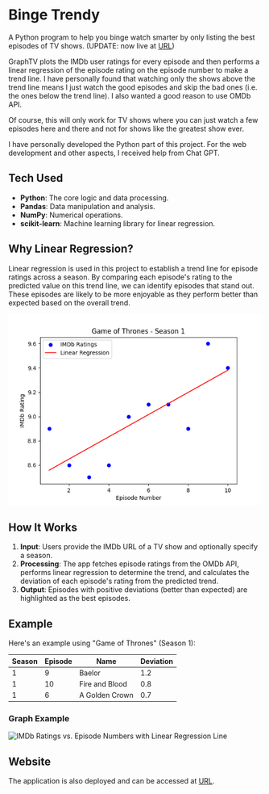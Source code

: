 # Binge Trendy

A Python program to help you binge watch smarter by only listing the best episodes of TV shows. (UPDATE: now live at [URL](https://hiomgupta.github.io/binge-trendy/))

GraphTV plots the IMDb user ratings for every episode and then performs a linear regression of the episode rating on the episode number to make a trend line. I have personally found that watching only the shows above the trend line means I just watch the good episodes and skip the bad ones (i.e. the ones below the trend line). I also wanted a good reason to use OMDb API.

Of course, this will only work for TV shows where you can just watch a few episodes here and there and not for shows like the greatest show ever.

I have personally developed the Python part of this project. For the web development and other aspects, I received help from Chat GPT.

## Tech Used

- **Python**: The core logic and data processing.
- **Pandas**: Data manipulation and analysis.
- **NumPy**: Numerical operations.
- **scikit-learn**: Machine learning library for linear regression.

## Why Linear Regression?

Linear regression is used in this project to establish a trend line for episode ratings across a season. By comparing each episode's rating to the predicted value on this trend line, we can identify episodes that stand out. These episodes are likely to be more enjoyable as they perform better than expected based on the overall trend.

![ALt text](/images/Figure_1.png)

## How It Works

1. **Input**: Users provide the IMDb URL of a TV show and optionally specify a season.
2. **Processing**: The app fetches episode ratings from the OMDb API, performs linear regression to determine the trend, and calculates the deviation of each episode's rating from the predicted trend.
3. **Output**: Episodes with positive deviations (better than expected) are highlighted as the best episodes.

## Example

Here's an example using "Game of Thrones" (Season 1):

| Season | Episode | Name              | Deviation |
|--------|---------|-------------------|-----------|
| 1      | 9       | Baelor            | 1.2       |
| 1      | 10      | Fire and Blood    | 0.8       |
| 1      | 6       | A Golden Crown    | 0.7       |

### Graph Example

![IMDb Ratings vs. Episode Numbers with Linear Regression Line](static/example_graph.png)

## Website

The application is also deployed and can be accessed at [URL](http://bingetrendy.com).
